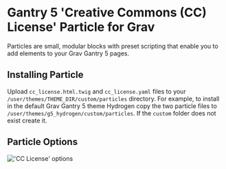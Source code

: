 # Gantry 5 'Creative Commons (CC) License' Particle for Grav

Particles are small, modular blocks with preset scripting that enable you to add elements to your Grav Gantry 5 pages.

## Installing Particle

Upload `cc_license.html.twig` and `cc_license.yaml` files to your `/user/themes/THEME_DIR/custom/particles` directory. For example, to install in the default Grav Gantry 5 theme Hydrogen copy the two particle files to `/user/themes/g5_hydrogen/custom/particles`. If the `custom` folder does not exist create it.

## Particle Options
!['CC License' options](https://github.com/hibbitts-design/grav-gantry5-particle-cc-license/raw/master/cc-license-options.png)
